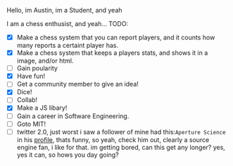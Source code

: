 Hello, im Austin, im a Student, and yeah


I am a chess enthusist, and yeah...
TODO:
 - [X] Make a chess system that you can report players, and it counts how many reports a certaint player has.
 - [X] Make a chess system that keeps a players stats, and shows it in a image, and/or html.
 - [ ] Gain poularity
 - [X] Have fun!
 - [ ] Get a community member to give an idea!
 - [X] Dice!
 - [ ] Collab!
 - [X] Make a JS libary!
 - [ ] Gain a career in Software Engineering.
 - [ ] Goto MIT!
 - [ ] twitter 2.0, just worst
i saw a follower of mine had this:`Aperture Science` in his [profile](https://github.com/Vadym-0K), thats funny, so yeah, check him out, clearly a source engine fan, i like for that. im getting bored, can this get any longer? yes, yes it can, so hows you day going?
